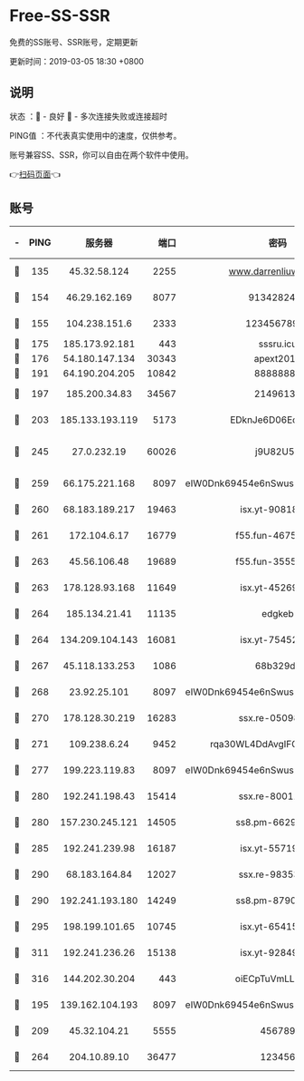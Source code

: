 # Free-SS-SSR

免费的SS账号、SSR账号，定期更新

更新时间：2019-03-05 18:30 +0800

## 说明

状态     ：🙂 - 良好 🙁 - 多次连接失败或连接超时

PING值   ：不代表真实使用中的速度，仅供参考。

账号兼容SS、SSR，你可以自由在两个软件中使用。

👉[扫码页面](https://liesauer.github.io/free-ss-ssr.github.io/)👈

## 账号

|-|PING|服务器|端口|密码|加密方式|区域|
|:----:|:----:|:-----:|-----:|:----:|:----:|:----:|
|🙂|135|45.32.58.124|2255|www.darrenliuwei.com|aes-256-cfb|JP|
|🙂|154|46.29.162.169|8077|9134282479|aes-256-cfb|RU|
|🙂|155|104.238.151.6|2333|12345678900|aes-256-cfb|JP|
|🙂|175|185.173.92.181|443|sssru.icu|rc4-md5|RU|
|🙂|176|54.180.147.134|30343|apext2019|chacha20|KR|
|🙂|191|64.190.204.205|10842|88888888|rc4-md5|US|
|🙂|197|185.200.34.83|34567|21496138|aes-256-cfb|US|
|🙂|203|185.133.193.119|5173|EDknJe6D06EoWDaw|aes-256-cfb|US|
|🙂|245|27.0.232.19|60026|j9U82U53|xchacha20-ietf-poly1305|HK|
|🙂|259|66.175.221.168|8097|eIW0Dnk69454e6nSwuspv9DmS201tQ0D|aes-256-cfb|US|
|🙂|260|68.183.189.217|19463|isx.yt-90818322|aes-256-cfb|SG|
|🙂|261|172.104.6.17|16779|f55.fun-46758883|aes-256-cfb|US|
|🙂|263|45.56.106.48|19689|f55.fun-35553896|aes-256-cfb|US|
|🙂|263|178.128.93.168|11649|isx.yt-45269107|aes-256-cfb|SG|
|🙂|264|185.134.21.41|11135|edgkeb|aes-256-cfb|GB|
|🙂|264|134.209.104.143|16081|isx.yt-75452571|aes-256-cfb|SG|
|🙂|267|45.118.133.253|1086|68b329da|aes-256-cfb|SG|
|🙂|268|23.92.25.101|8097|eIW0Dnk69454e6nSwuspv9DmS201tQ0D|aes-256-cfb|US|
|🙂|270|178.128.30.219|16283|ssx.re-05098737|aes-256-cfb|SG|
|🙂|271|109.238.6.24|9452|rqa30WL4DdAvgIFG6Fs3znzTa|aes-256-cfb|FR|
|🙂|277|199.223.119.83|8097|eIW0Dnk69454e6nSwuspv9DmS201tQ0D|aes-256-cfb|US|
|🙂|280|192.241.198.43|15414|ssx.re-80011853|aes-256-cfb|US|
|🙂|280|157.230.245.121|14505|ss8.pm-66291298|aes-256-cfb|SG|
|🙂|285|192.241.239.98|16187|isx.yt-55719199|aes-256-cfb|US|
|🙂|290|68.183.164.84|12027|ssx.re-98353695|aes-256-cfb|US|
|🙂|290|192.241.193.180|14249|ss8.pm-87905446|aes-256-cfb|US|
|🙂|295|198.199.101.65|10745|isx.yt-65415460|aes-256-cfb|US|
|🙂|311|192.241.236.26|15138|isx.yt-92849961|aes-256-cfb|US|
|🙂|316|144.202.30.204|443|oiECpTuVmLLxk4Ts|aes-256-cfb|US|
|🙂|195|139.162.104.193|8097|eIW0Dnk69454e6nSwuspv9DmS201tQ0D|aes-256-cfb|JP|
|🙂|209|45.32.104.21|5555|456789|aes-256-cfb|SG|
|🙂|264|204.10.89.10|36477|123456|aes-256-cfb|US|
